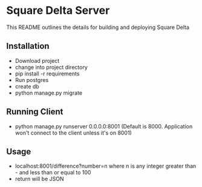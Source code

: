 # Square Delta Server

This README outlines the details for building and deploying Square Delta

## Installation

* Download project
* change into project directory
* pip install -r requirements
* Run postgres
* create db
* python manage.py migrate

## Running Client
* python manage.py runserver 0.0.0.0:8001 (Default is 8000. Application won't connect to the client unless it's on 8001)

## Usage
* localhost:8001/difference?number=n where n is any integer greater than - and less than or equal to 100
* return will be JSON

